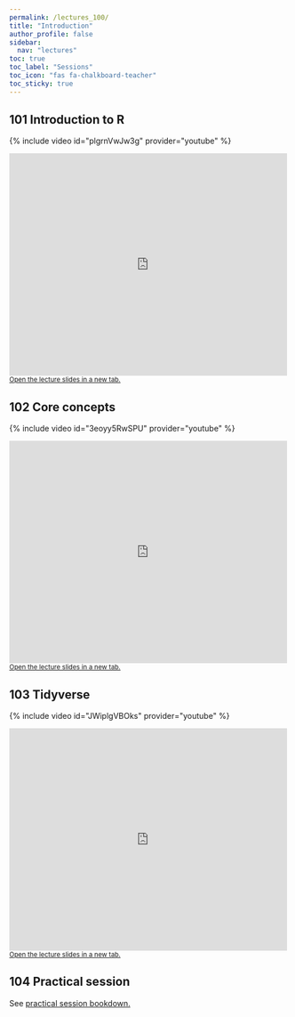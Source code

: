 ```yaml
---
permalink: /lectures_100/
title: "Introduction"
author_profile: false
sidebar:
  nav: "lectures"
toc: true
toc_label: "Sessions"
toc_icon: "fas fa-chalkboard-teacher"
toc_sticky: true
---
```



## 101 Introduction to R

{% include video id="plgrnVwJw3g" provider="youtube" %}

<div style="position: relative; width: 500px; height: 400px;">
<iframe src="https://sdesabbata.github.io/granolarr/lectures/html/101_L_Introduction.html" title="101_L_Introduction" frameborder="0" style="width: 1000px; height: 800px; -webkit-transform: scale(0.5) translate(-500px,-400px);-moz-transform: scale(0.5) translate(-500px,-400px); "></iframe>
</div>

<small>
<a href="https://sdesabbata.github.io/granolarr/lectures/html/101_L_Introduction" target="_blank">Open the lecture slides in a new tab.</a>
</small>



## 102 Core concepts

{% include video id="3eoyy5RwSPU" provider="youtube" %}

<div style="position: relative; width: 500px; height: 400px;">
<iframe src="https://sdesabbata.github.io/granolarr/lectures/html/102_L_CoreConcepts.html" title="102_L_CoreConcepts" frameborder="0" style="width: 1000px; height: 800px; -webkit-transform: scale(0.5) translate(-500px,-400px);-moz-transform: scale(0.5) translate(-500px,-400px); "></iframe>
</div>

<small>
<a href="https://sdesabbata.github.io/granolarr/lectures/html/102_L_CoreConcepts" target="_blank">Open the lecture slides in a new tab.</a>
</small>



## 103 Tidyverse

{% include video id="JWiplgVBOks" provider="youtube" %}

<div style="position: relative; width: 500px; height: 400px;">
<iframe src="https://sdesabbata.github.io/granolarr/lectures/html/103_L_Tidyverse.html" title="103_L_Tidyverse" frameborder="0" style="width: 1000px; height: 800px; -webkit-transform: scale(0.5) translate(-500px,-400px);-moz-transform: scale(0.5) translate(-500px,-400px); "></iframe>
</div>

<small>
<a href="https://sdesabbata.github.io/granolarr/lectures/html/103_L_Tidyverse" target="_blank">Open the lecture slides in a new tab.</a>
</small>



## 104 Practical session

See <a href="https://sdesabbata.github.io/granolarr/practicals/bookdown/introduction-to-r" target="_blank">practical session bookdown.</a>
